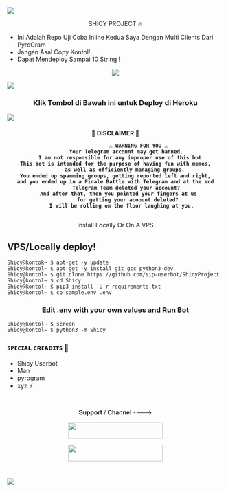 <img src="https://user-images.githubusercontent.com/73097560/115834477-dbab4500-a447-11eb-908a-139a6edaec5c.gif">

<p align="center">SHICY PROJECT 🔥 </p>

- Ini Adalah Repo Uji Coba Inline Kedua Saya Dengan Multi Clients Dari PyroGram
- Jangan Asal Copy Kontol!
- Dapat Mendeploy Sampai 10 String !

<p align="center">
  <img src="https://telegra.ph/file/55d4f8d54263f20fbcb31.jpg">
</p>
    <a href="https://www.python.org/" alt="made-with-python"> <img src="https://img.shields.io/badge/Made%20with-Python-black.svg?style=flat-square&logo=python&logoColor=blue&color=red" /></a>

<h3 align="center">Klik Tombol di Bawah ini untuk Deploy di Heroku</h3>
<a href="https://heroku.com/deploy?template=https://github.com/sip-userbot/ShicyProject"><img src="https://www.herokucdn.com/deploy/button.svg"></a>
</div>
<h4 align="center"> 🚫 DISCLAIMER 🚫 </p>

```
               ⚠️ WARNING FOR YOU ⚠️
       Your Telegram account may get banned.
   I am not responsible for any improper use of this bot
This bot is intended for the purpose of having fun with memes,
      as well as efficiently managing groups.
You ended up spamming groups, getting reported left and right,
and you ended up in a Finale Battle with Telegram and at the end
       Telegram Team deleted your account?
  And after that, then you pointed your fingers at us
        for getting your acoount deleted?
    I will be rolling on the floor laughing at you.
```

##
<p align="center">
   Install Locally Or On A VPS
</p>

## VPS/Locally deploy!
```console
Shicy@kontok~ $ apt-get -y update
Shicy@kontol~ $ apt-get -y install git gcc python3-dev
Shicy@kontol~ $ git clone https://github.com/sip-userbot/ShicyProject
Shicy@kontol~ $ cd Shicy
Shicy@kontol~ $ pip3 install -U-r requirements.txt
Shicy@kontol~ $ cp sample.env .env
```

<h3 align="center">
   Edit <b>.env</b> with your own values and Run Bot
</h3>

```console
Shicy@kontol~ $ screen
Shicy@kontol~ $ python3 -m Shicy
```

### ꜱᴘᴇᴄɪᴀʟ ᴄʀᴇᴀᴅɪᴛꜱ 💖
- Shicy Userbot
- Man
- pyrogram
- xyz ⚡

#

<p align="center">𝐒𝐮𝐩𝐩𝐨𝐫𝐭 / 𝐂𝐡𝐚𝐧𝐧𝐞𝐥 ----> </p>

<p align="center"><a href="https://t.me/ShicyyXCode"><img src="https://img.shields.io/badge/ᴛᴇʟᴇɢʀᴀᴍ-𝐒𝐮𝐩𝐩𝐨𝐫𝐭-black?&style=for-the-badge&logo=telegram" width="220" height="38.45"></a></p>
<p align="center"><a href="https://t.me/ShicyxCod"><img src="https://img.shields.io/badge/ᴛᴇʟᴇɢʀᴀᴍ-𝐔𝐩𝐝𝐚𝐭𝐞𝐬-black?&style=for-the-badge&logo=telegram" width="220" height="38.45"></a></p>

#
<img src="https://user-images.githubusercontent.com/73097560/115834477-dbab4500-a447-11eb-908a-139a6edaec5c.gif">
